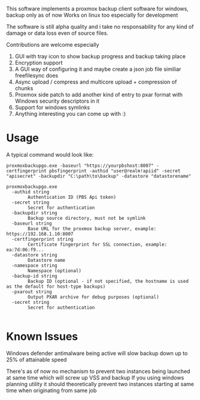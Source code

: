 This software implements a proxmox backup client software for windows, backup only as of now
Works on linux too especially for development

The software is still alpha quality and i take no responsability for any kind of damage or data loss even of source files.

Contributions are welcome especially 

1. GUI with tray icon to show backup progress and backup taking place
2. Encryption support
3. A GUI way of configuring it and maybe create a json job file similiar freefilesync does
4. Async upload / compress and multicore upload + compression of chunks
5. Proxmox side patch to add another kind of entry to pxar format with Windows security descriptors in it
6. Support for windows symlinks
7. Anything interesting you can come up with :)

Usage
=====

A typical command would look like:
```shell
proxmoxbackupgo.exe -baseurl "https://yourpbshost:8007" -certfingerprint pbsfingerprint -authid "user@realm!apiid" -secret "apisecret" -backupdir "C:\path\to\backup" -datastore "datastorename"

```


```
proxmoxbackupgo.exe
  -authid string
        Authentication ID (PBS Api token)
  -secret string
        Secret for authentication
  -backupdir string
        Backup source directory, must not be symlink
  -baseurl string
        Base URL for the proxmox backup server, example: https://192.168.1.10:8007
  -certfingerprint string
        Certificate fingerprint for SSL connection, example: ea:7d:06:f9...
  -datastore string
        Datastore name
  -namespace string
        Namespace (optional)
  -backup-id string
        Backup ID (optional - if not specified, the hostname is used as the default for host-type backups)
  -pxarout string
        Output PXAR archive for debug purposes (optional)
  -secret string
        Secret for authentication


```

Known Issues
============

Windows defender antimalware being active will slow backup down up to 25% of attainable speed 

There's as of now no mechanism to prevent two instances being launched at same time which will screw up VSS and backup
If you using windows planning utility it should theoretically prevent two instances starting at same time when originating from same job

